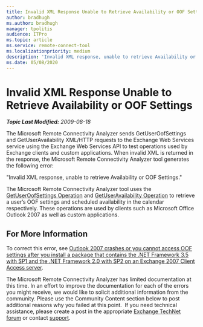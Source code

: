 ```yaml
---
title: Invalid XML Response Unable to Retrieve Availability or OOF Settings
author: bradhugh
ms.author: bradhugh
manager: tpolitis
audience: ITPro 
ms.topic: article 
ms.service: remote-connect-tool
ms.localizationpriority: medium
description: 'Invalid XML response, unable to retrieve Availability or OOF Settings.'
ms.date: 05/08/2020
---
```


# Invalid XML Response Unable to Retrieve Availability or OOF Settings

_**Topic Last Modified:** 2009-08-18_

The Microsoft Remote Connectivity Analyzer sends GetUserOofSettings and GetUserAvailability XML/HTTP requests to the Exchange Web Services service using the Exchange Web Services API to test operations used by Exchange clients and custom applications. When invalid XML is returned in the response, the Microsoft Remote Connectivity Analyzer tool generates the following error:

"Invalid XML response, unable to retrieve Availability or OOF Settings."

The Microsoft Remote Connectivity Analyzer tool uses the [GetUserOofSettings Operation](https://go.microsoft.com/fwlink/?linkid=85951) and [GetUserAvailability Operation](https://go.microsoft.com/fwlink/?linkid=85950) to retrieve a user’s OOF settings and scheduled availability in the calendar respectively. These operations are used by clients such as Microsoft Office Outlook 2007 as well as custom applications.

## For More Information

To correct this error, see [Outlook 2007 crashes or you cannot access OOF settings after you install a package that contains the .NET Framework 3.5 with SP1 and the .NET Framework 2.0 with SP2 on an Exchange 2007 Client Access server](https://go.microsoft.com/fwlink/?linkid=3052\&kbid=958934).

The Microsoft Remote Connectivity Analyzer has limited documentation at this time. In an effort to improve the documentation for each of the errors you might receive, we would like to solicit additional information from the community. Please use the Community Content section below to post additional reasons why you failed at this point.  If you need technical assistance, please create a post in the appropriate [Exchange TechNet forum](https://go.microsoft.com/fwlink/?linkid=73420) or contact [support](https://go.microsoft.com/fwlink/?linkid=8158).
